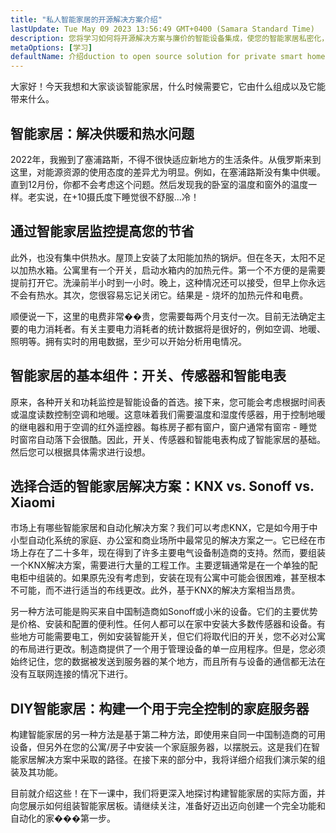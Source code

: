 ```yaml
---
title: "私人智能家居的开源解决方案介绍"
lastUpdate: Tue May 09 2023 13:56:49 GMT+0400 (Samara Standard Time)
description: 您将学习如何将开源解决方案与廉价的智能设备集成，使您的智能家居私密化，并且不依赖云进行工作。
metaOptions: [学习]
defaultName: 介绍duction to open source solution for private smart homes
---
```


<LessonImages src="smart-home-intro/open-source-private-smart-home-intro.png" imageClasses="mb full" />

<RoboAcademyText>
  大家好！今天我想和大家谈谈智能家居，什么时候需要它，它由什么组成以及它能带来什么。
</RoboAcademyText>

## 智能家居：解决供暖和热水问题

2022年，我搬到了塞浦路斯，不得不很快适应新地方的生活条件。从俄罗斯来到这里，对能源资源的使用态度的差异尤为明显。例如，在塞浦路斯没有集中供暖。直到12月份，你都不会考虑这个问题。然后发现我的卧室的温度和窗外的温度一样。老实说，在+10摄氏度下睡觉很不舒服...冷！

## 通过智能家居监控提高您的节省

此外，也没有集中供热水。屋顶上安装了太阳能加热的锅炉。但在冬天，太阳不足以加热水箱。公寓里有一个开关，启动水箱内的加热元件。第一个不方便的是需要提前打开它。洗澡前半小时到一小时。晚上，这种情况还可以接受，但早上你永远不会有热水。其次，您很容易忘记关闭它。结果是 - 烧坏的加热元件和电费。

顺便说一下，这里的电费非常��贵，您需要每两个月支付一次。目前无法确定主要的电力消耗者。有关主要电力消耗者的统计数据将是很好的，例如空调、地暖、照明等。拥有实时的用电数据，至少可以开始分析用电情况。

## 智能家居的基本组件：开关、传感器和智能电表

原来，各种开关和功耗监控是智能设备的首选。接下来，您可能会考虑根据时间表或温度读数控制空调和地暖。这意味着我们需要温度和湿度传感器，用于控制地暖的继电器和用于空调的红外遥控器。每栋房子都有窗户，窗户通常有窗帘 - 睡觉时窗帘自动落下会很酷。因此，开关、传感器和智能电表构成了智能家居的基础。然后您可以根据具体需求进行设想。

## 选择合适的智能家居解决方案：KNX vs. Sonoff vs. Xiaomi

市场上有哪些智能家居和自动化解决方案？我们可以考虑KNX，它是如今用于中小型自动化系统的家庭、办公室和商业场所中最常见的解决方案之一。它已经在市场上存在了二十多年，现在得到了许多主要电气设备制造商的支持。然而，要组装一个KNX解决方案，需要进行大量的工程工作。主要逻辑通常是在一个单独的配电柜中组装的。如果原先没有考虑到，安装在现有公寓中可能会很困难，甚至根本不可能，而不进行适当的布线更改。此外，基于KNX的解决方案相当昂贵。

另一种方法可能是购买来自中国制造商如Sonoff或小米的设备。它们的主要优势是价格、安装和配置的便利性。任何人都可以在家中安装大多数传感器和设备。有些地方可能需要电工，例如安装智能开关，但它们将取代旧的开关，您不必对公寓的布局进行更改。制造商提供了一个用于管理设备的单一应用程序。但是，您必须始终记住，您的数据被发送到服务器的某个地方，而且所有与设备的通信都无法在没有互联网连接的情况下进行。


## DIY智能家居：构建一个用于完全控制的家庭服务器

构建智能家居的另一种方法是基于第二种方法，即使用来自同一中国制造商的可用设备，但另外在您的公寓/房子中安装一个家庭服务器，以摆脱云。这是我们在智能家居解决方案中采取的路径。在接下来的部分中，我将详细介绍我们演示架的组装及其功能。

<RoboAcademyText fWeight="500">
  目前就介绍这些！在下一课中，我们将更深入地探讨构建智能家居的实际方面，并向您展示如何组装智能家居板。请继续关注，准备好迈出迈向创建一个完全功能和自动化的家���第一步。
</RoboAcademyText>